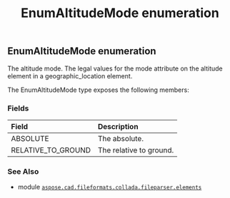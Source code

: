 ﻿---
title: EnumAltitudeMode enumeration
second_title: Aspose.CAD for Python via .NET API References
description: 
type: docs
weight: 1240
url: /aspose.cad.fileformats.collada.fileparser.elements/enumaltitudemode/
is_root: false
---

## EnumAltitudeMode enumeration

The altitude mode.
The legal values for the mode attribute on the altitude element in a geographic_location element.



The EnumAltitudeMode type exposes the following members:

### Fields
| Field | Description |
| :- | :- |
| ABSOLUTE | The absolute. |
| RELATIVE_TO_GROUND | The relative to ground. |



### See Also
* module [`aspose.cad.fileformats.collada.fileparser.elements`](..)

